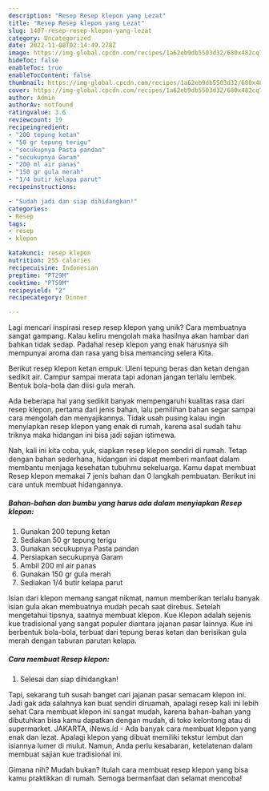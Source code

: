 ```yaml
---
description: "Resep Resep klepon yang Lezat"
title: "Resep Resep klepon yang Lezat"
slug: 1407-resep-resep-klepon-yang-lezat
category: Uncategorized
date: 2022-11-08T02:14:49.278Z
image: https://img-global.cpcdn.com/recipes/1a62eb9db5503d32/680x482cq70/resep-klepon-foto-resep-utama.jpg
hideToc: false
enableToc: true
enableTocContent: false
thumbnail: https://img-global.cpcdn.com/recipes/1a62eb9db5503d32/680x482cq70/resep-klepon-foto-resep-utama.jpg
cover: https://img-global.cpcdn.com/recipes/1a62eb9db5503d32/680x482cq70/resep-klepon-foto-resep-utama.jpg
author: Admin
authorAv: notfound
ratingvalue: 3.6
reviewcount: 19
recipeingredient:
- "200 tepung ketan"
- "50 gr tepung terigu"
- "secukupnya Pasta pandan"
- "secukupnya Garam"
- "200 ml air panas"
- "150 gr gula merah"
- "1/4 butir kelapa parut"
recipeinstructions:

- "Sudah jadi dan siap dihidangkan!"
categories:
- Resep
tags:
- resep
- klepon

katakunci: resep klepon 
nutrition: 255 calories
recipecuisine: Indonesian
preptime: "PT29M"
cooktime: "PT59M"
recipeyield: "2"
recipecategory: Dinner

---
```





Lagi mencari inspirasi resep resep klepon yang unik? Cara membuatnya sangat gampang. Kalau keliru mengolah maka hasilnya akan hambar dan bahkan tidak sedap. Padahal resep klepon yang enak harusnya sih mempunyai aroma dan rasa yang bisa memancing selera Kita.





Berikut resep klepon ketan empuk: Uleni tepung beras dan ketan dengan sedikit air. Campur sampai merata tapi adonan jangan terlalu lembek. Bentuk bola-bola dan diisi gula merah.

Ada beberapa hal yang sedikit banyak mempengaruhi kualitas rasa dari resep klepon, pertama dari jenis bahan, lalu pemilihan bahan segar sampai cara mengolah dan menyajikannya. Tidak usah pusing kalau ingin menyiapkan resep klepon yang enak di rumah, karena asal sudah tahu triknya maka hidangan ini bisa jadi sajian istimewa.






Nah, kali ini kita coba, yuk, siapkan resep klepon sendiri di rumah. Tetap dengan bahan sederhana, hidangan ini dapat memberi manfaat dalam membantu menjaga kesehatan tubuhmu sekeluarga. Kamu dapat membuat Resep klepon memakai 7 jenis bahan dan 0 langkah pembuatan. Berikut ini cara untuk membuat hidangannya.

<!--inarticleads1-->

##### Bahan-bahan dan bumbu yang harus ada dalam menyiapkan Resep klepon:

1. Gunakan 200 tepung ketan
1. Sediakan 50 gr tepung terigu
1. Gunakan secukupnya Pasta pandan
1. Persiapkan secukupnya Garam
1. Ambil 200 ml air panas
1. Gunakan 150 gr gula merah
1. Sediakan 1/4 butir kelapa parut


Isian dari klepon memang sangat nikmat, namun memberikan terlalu banyak isian gula akan membuatnya mudah pecah saat direbus. Setelah mengetahui tipsnya, saatnya membuat klepon. Kue Klepon adalah sejenis kue tradisional yang sangat populer diantara jajanan pasar lainnya. Kue ini berbentuk bola-bola, terbuat dari tepung beras ketan dan berisikan gula merah dengan taburan parutan kelapa. 

<!--inarticleads2-->

##### Cara membuat Resep klepon:


1. Selesai dan siap dihidangkan!

Tapi, sekarang tuh susah banget cari jajanan pasar semacam klepon ini. Jadi gak ada salahnya kan buat sendiri diruamah, apalagi resep kali ini lebih sehat Cara membuat klepon ini sangat mudah, karena bahan-bahan yang dibutuhkan bisa kamu dapatkan dengan mudah, di toko kelontong atau di supermarket. JAKARTA, iNews.id - Ada banyak cara membuat klepon yang enak dan lezat. Apalagi klepon yang dibuat memiliki tekstur lembut dan isiannya lumer di mulut. Namun, Anda perlu kesabaran, ketelatenan dalam membuat sajian kue tradisional ini. 

Gimana nih? Mudah bukan? Itulah cara membuat resep klepon yang bisa kamu praktikkan di rumah. Semoga bermanfaat dan selamat mencoba!
